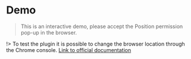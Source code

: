 # Demo


>This is an interactive demo, please accept the Position permission pop-up in the browser.

!> To test the plugin it is possible to change the browser location through the Chrome console. [Link to official documentation](https://developers.google.com/web/tools/chrome-devtools/device-mode/device-input-and-sensors)

<vuep template="#base"></vuep>

<script v-pre type="text/x-template" id="base">
  <template>
    <div>

      <div>
        {{state.geolocation.lat}}
        {{state.geolocation.lng}}
      </div>

      <div>
        {{state.geolocation.error}}
      </div>

      <div>
        {{state.geolocation.watchID}}
      </div>

      <div>
        <button @click="clearWatch"> Clear Watch </button>
        <button @click="watchPosition"> Watch Position </button>
        <button @click="getCurrentPosition"> Get Current Position </button>
      </div>

    </div>
  </template>

  <script>
    import VuexGeolocation from './code/vuex-geolocation.js';

    const options = {
      autoWatch: true,
      moduleName: 'geolocation',
      enableHighAccuracy: true,
      maximumAge: 30000,
      timeout: 27000
    }
    const store = new Vuex.Store({});
    const vG = VuexGeolocation.sync(store, options);
    Vue.use(vG)

    module.exports = {
      data: function () {
        return {
          state: store.state
        }
      },
      methods: {
        clearWatch () {
          this.$vuexGeolocation.clearWatch();
        },
        watchPosition () {
          this.$vuexGeolocation.watchPosition();
        },
        getCurrentPosition () {
          this.$vuexGeolocation.getCurrentPosition();
        }
      }
    }
  </script>
</script>
